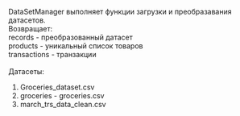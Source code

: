 DataSetManager выполняет функции загрузки и преобразавания датасетов.
<br>
Возвращает:
<br>
records - преобразованный датасет
<br>
products - уникальный список товаров
<br>
transactions - транзакции
<br>
<br>
Датасеты:
1) Groceries_dataset.csv
2) groceries - groceries.csv
3) march_trs_data_clean.csv
